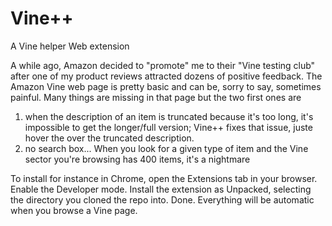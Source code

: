 # Vine++
A Vine helper Web extension

A while ago, Amazon decided to "promote" me to their "Vine testing club" after one of my product reviews attracted dozens of positive feedback. The Amazon Vine web page is pretty basic and can be, sorry to say, sometimes painful. Many things are missing in that page but the two first ones are

1. when the description of an item is truncated because it's too long, it's impossible to get the longer/full version; Vine++ fixes that issue, juste hover the over the truncated description.
2. no search box... When you look for a given type of item and the Vine sector you're browsing has 400 items, it's a nightmare

To install for instance in Chrome, open the Extensions tab in your browser. Enable the Developer mode. Install the extension as Unpacked, selecting the directory you cloned the repo into. Done. Everything will be automatic when you browse a Vine page.
